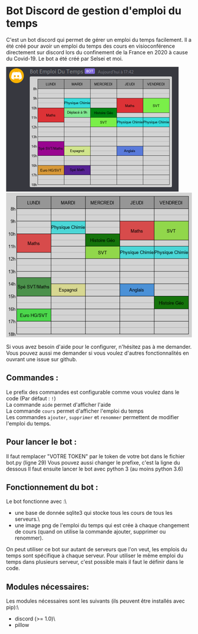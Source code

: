 # Bot Discord de gestion d'emploi du temps
C'est un bot discord qui permet de gérer un emploi du temps facilement. Il a été créé pour avoir un emploi du temps des cours en visioconférence directement sur discord lors du confinement de la France en 2020 à cause du Covid-19.
Le bot a été créé par Selsei et moi.

![Screenshot du bot](EDT_exemple_discord.png?raw=true "Screenshot du bot en fonctionnement dans discord")
![Screenshot du bot](EDT_exemple.png?raw=true "Fichier png d'un emploi du temps généré par le bot")

Si vous avez besoin d'aide pour le configurer, n'hésitez pas à me demander. Vous pouvez aussi me demander si vous voulez d'autres fonctionnalités en ouvrant une issue sur github.


## Commandes :
Le prefix des commandes est configurable comme vous voulez dans le code (Par défaut : `!`)\
La commande `aide` permet d'afficher l'aide\
La commande `cours` permet d'afficher l'emploi du temps\
Les commandes `ajouter`, `supprimer` et `renommer` permettent de modifier l'emploi du temps.


## Pour lancer le bot :
Il faut remplacer "VOTRE TOKEN" par le token de votre bot dans le fichier bot.py (ligne 29)
Vous pouvez aussi changer le prefixe, c'est la ligne du dessous
Il faut ensuite lancer le bot avec python 3 (au moins python 3.6)


## Fonctionnement du bot :
Le bot fonctionne avec :\
- une base de donnée sqlite3 qui stocke tous les cours de tous les serveurs.\
- une image png de l'emploi du temps qui est crée à chaque changement de cours (quand on utilise la commande ajouter, supprimer ou renommer).

On peut utiliser ce bot sur autant de serveurs que l'on veut, les emplois du temps sont spécifique à chaque serveur. Pour utiliser le même emploi du temps dans plusieurs serveur, c'est possible mais il faut le définir dans le code.


## Modules nécessaires:
Les modules nécessaires sont les suivants (ils peuvent être installés avec pip):\
- discord (>= 1.0)\
- pillow